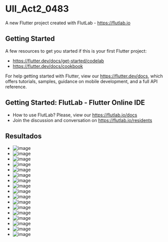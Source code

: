 # UII_Act2_0483

A new Flutter project created with FlutLab - https://flutlab.io

## Getting Started

A few resources to get you started if this is your first Flutter project:

- https://flutter.dev/docs/get-started/codelab
- https://flutter.dev/docs/cookbook

For help getting started with Flutter, view our
https://flutter.dev/docs, which offers tutorials,
samples, guidance on mobile development, and a full API reference.

## Getting Started: FlutLab - Flutter Online IDE

- How to use FlutLab? Please, view our https://flutlab.io/docs
- Join the discussion and conversation on https://flutlab.io/residents

## Resultados
- ![image](https://github.com/lgLara09/UII_Act2_0483/assets/143548080/27b51aa9-3d6d-47d8-8035-c24535184d0e)
- ![image](https://github.com/lgLara09/UII_Act2_0483/assets/143548080/f0f53608-112a-4aeb-99e4-72e85c92f543)
- ![image](https://github.com/lgLara09/UII_Act2_0483/assets/143548080/5bfffad0-8b2a-4096-951f-50f4765b526f)
- ![image](https://github.com/lgLara09/UII_Act2_0483/assets/143548080/d13f37f1-79aa-4a6c-b770-8c401ea0b07d)
- ![image](https://github.com/lgLara09/UII_Act2_0483/assets/143548080/910a8072-8185-41c2-be05-88db9d37a838)
- ![image](https://github.com/lgLara09/UII_Act2_0483/assets/143548080/a7bf13f6-9467-4a52-a1a3-fd148e9db1f5)
- ![image](https://github.com/lgLara09/UII_Act2_0483/assets/143548080/06749943-3200-4c13-ab25-bcb1a4f13443)
- ![image](https://github.com/lgLara09/UII_Act2_0483/assets/143548080/47e8ffc5-d8ee-42ca-a122-de13b8fee3c4)
- ![image](https://github.com/lgLara09/UII_Act2_0483/assets/143548080/efa43e25-7764-4bac-b8f6-266ea415c319)
- ![image](https://github.com/lgLara09/UII_Act2_0483/assets/143548080/90d72fbb-3d5e-4814-a0f4-32d789a6c182)
- ![image](https://github.com/lgLara09/UII_Act2_0483/assets/143548080/459a2650-9c39-4c99-8c57-7785f624a8e1)
- ![image](https://github.com/lgLara09/UII_Act2_0483/assets/143548080/981f9c4a-561d-4a31-a3ee-81d66064d444)
- ![image](https://github.com/lgLara09/UII_Act2_0483/assets/143548080/df0653e9-fd66-419a-8ffb-4e7157ce246d)
- ![image](https://github.com/lgLara09/UII_Act2_0483/assets/143548080/668a0ed9-49df-4ce7-8217-6493fc25f519)
- ![image](https://github.com/lgLara09/UII_Act2_0483/assets/143548080/cdc4f573-f6cb-413e-a409-a5ff4c9b448f)
- ![image](https://github.com/lgLara09/UII_Act2_0483/assets/143548080/a6541286-82de-4e88-b802-a7079628545d)
- ![image](https://github.com/lgLara09/UII_Act2_0483/assets/143548080/08835312-6992-4fd7-ace6-31ff7cae39ff)















